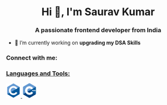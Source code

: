 <h1 align="center">Hi 👋, I'm Saurav Kumar</h1>
<h3 align="center">A passionate frontend developer from India</h3>

- 🔭 I’m currently working on **upgrading my DSA Skills**

<h3 align="left">Connect with me: <a href="sk592847@gmail.com"></h3>
<p align="left">
</p>

<h3 align="left">Languages and Tools:</h3>
<p align="left"> <a href="https://www.cprogramming.com/" target="_blank" rel="noreferrer"> <img src="https://raw.githubusercontent.com/devicons/devicon/master/icons/c/c-original.svg" alt="c" width="40" height="40"/> </a> <a href="https://www.w3schools.com/cpp/" target="_blank" rel="noreferrer"> <img src="https://raw.githubusercontent.com/devicons/devicon/master/icons/cplusplus/cplusplus-original.svg" alt="cplusplus" width="40" height="40"/> </a> </p>

